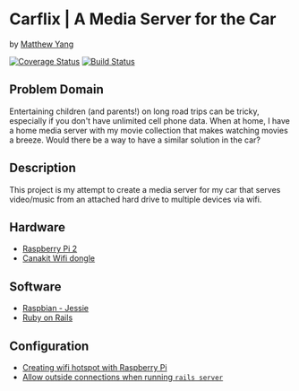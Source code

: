 # Carflix | A Media Server for the Car
by [Matthew Yang](http://matthewgyang.com)

[![Coverage Status](https://coveralls.io/repos/yang70/car_server/badge.svg?branch=master&service=github)](https://coveralls.io/github/yang70/car_server?branch=master)
[![Build Status](https://travis-ci.org/yang70/car_server.svg?branch=master)](https://travis-ci.org/yang70/car_server)

## Problem Domain
Entertaining children (and parents!) on long road trips can be tricky, especially if you don't have unlimited cell phone data.  When at home, I have a home media server with my movie collection that makes watching movies a breeze.  Would there be a way to have a similar solution in the car?

## Description
This project is my attempt to create a media server for my car that serves video/music from an attached hard drive to multiple devices via wifi.  

## Hardware
* [Raspberry Pi 2](https://www.raspberrypi.org/products/raspberry-pi-2-model-b/)
* [Canakit Wifi dongle](http://www.canakit.com/raspberry-pi-wifi.html)

## Software
* [Raspbian - Jessie](https://www.raspberrypi.org/downloads/raspbian/)
* [Ruby on Rails](http://rubyonrails.org/)

## Configuration
* [Creating wifi hotspot with Raspberry Pi](https://learn.adafruit.com/setting-up-a-raspberry-pi-as-a-wifi-access-point/install-software)
* [Allow outside connections when running `rails server`](http://stackoverflow.com/questions/7325663/access-webrick-rails-from-another-computer-on-local-network)
